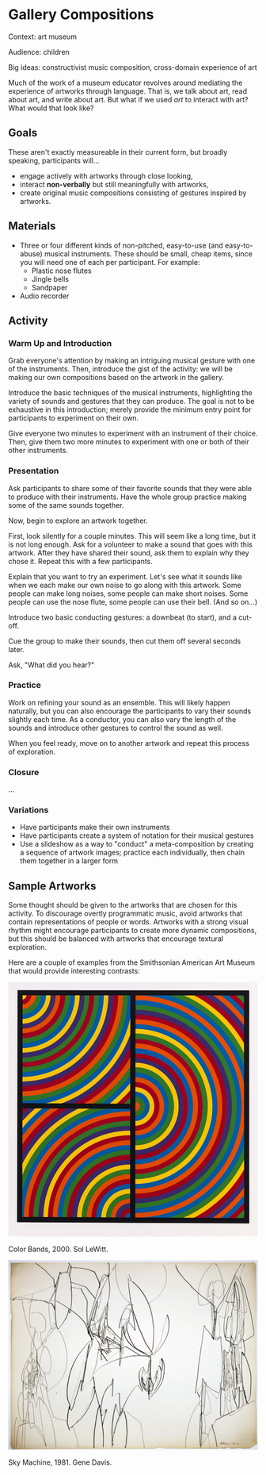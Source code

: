 # Gallery Compositions

Context: art museum

Audience: children

Big ideas: constructivist music composition, cross-domain experience of art

Much of the work of a museum educator revolves around mediating the experience of artworks through language. That is, we talk about art, read about art, and write about art. But what if we used *art* to interact with art? What would that look like?

## Goals

These aren't exactly measureable in their current form, but broadly speaking, participants will…

* engage actively with artworks through close looking,
* interact **non-verbally** but still meaningfully with artworks,
* create original music compositions consisting of gestures inspired by artworks.

## Materials

* Three or four different kinds of non-pitched, easy-to-use (and easy-to-abuse) musical instruments. These should be small, cheap items, since you will need one of each per participant. For example:
    * Plastic nose flutes
    * Jingle bells
    * Sandpaper
* Audio recorder

## Activity

### Warm Up and Introduction

Grab everyone's attention by making an intriguing musical gesture with one of the instruments. Then, introduce the gist of the activity: we will be making our own compositions based on the artwork in the gallery.

Introduce the basic techniques of the musical instruments, highlighting the variety of sounds and gestures that they can produce. The goal is not to be exhaustive in this introduction; merely provide the minimum entry point for participants to experiment on their own.

Give everyone two minutes to experiment with an instrument of their choice. Then, give them two more minutes to experiment with one or both of their other instruments.

### Presentation

Ask participants to share some of their favorite sounds that they were able to produce with their instruments. Have the whole group practice making some of the same sounds together.

Now, begin to explore an artwork together.

First, look silently for a couple minutes. This will seem like a long time, but it is not long enough. Ask for a volunteer to make a sound that goes with this artwork. After they have shared their sound, ask them to explain why they chose it. Repeat this with a few participants.

Explain that you want to try an experiment. Let's see what it sounds like when we each make our own noise to go along with this artwork. Some people can make long noises, some people can make short noises. Some people can use the nose flute, some people can use their bell. (And so on...)

Introduce two basic conducting gestures: a downbeat (to start), and a cut-off. 

Cue the group to make their sounds, then cut them off several seconds later.

Ask, "What did you hear?"

### Practice

Work on refining your sound as an ensemble. This will likely happen naturally, but you can also encourage the participants to vary their sounds slightly each time. As a conductor, you can also vary the length of the sounds and introduce other gestures to control the sound as well.

When you feel ready, move on to another artwork and repeat this process of exploration.

### Closure

...

### Variations

* Have participants make their own instruments
* Have participants create a system of notation for their musical gestures
* Use a slideshow as a way to "conduct" a meta-composition by creating a sequence of artwork images; practice each individually, then chain them together in a larger form

## Sample Artworks

Some thought should be given to the artworks that are chosen for this activity. To discourage overtly programmatic music, avoid artworks that contain representations of people or words. Artworks with a strong visual rhythm might encourage participants to create more dynamic compositions, but this should be balanced with artworks that encourage textural exploration.

Here are a couple of examples from the Smithsonian American Art Museum that would provide interesting contrasts:

![LeWitt](images/lewitt.jpg)

Color Bands, 2000. Sol LeWitt. 

![Davis](images/davis.jpg)

Sky Machine, 1981. Gene Davis.

